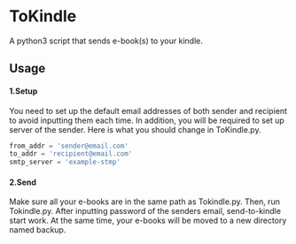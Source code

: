 # ToKindle
A python3 script that sends e-book(s) to your kindle.
## Usage
#### 1.Setup
You need to set up the default email addresses of both sender and recipient to avoid inputting them each time.
In addition, you will be required to set up server of the sender. 
Here is what you should change in ToKindle.py.
```python
from_addr = 'sender@email.com'
to_addr = 'recipient@email.com'
smtp_server = 'example-stmp'
```
#### 2.Send
Make sure all your e-books are in the same path as Tokindle.py. 
Then, run Tokindle.py. After inputting password of the senders email, send-to-kindle start work. At the same time, your e-books will be moved to a new directory named backup. 
